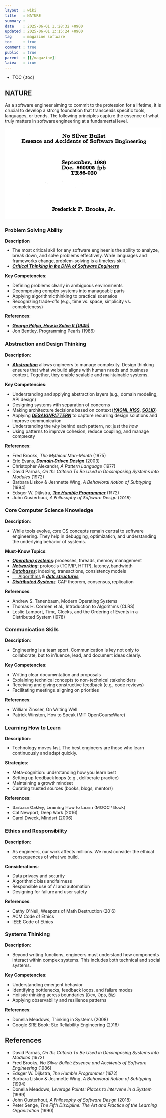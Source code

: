 ```yaml
---
layout  : wiki
title   : NATURE
summary : 
date    : 2025-06-01 11:28:32 +0900
updated : 2025-06-01 12:15:24 +0900
tag     : magazine software
toc     : true
comment : true
public  : true
parent  : [[/magazine]]
latex   : true
---
```

* TOC
{:toc}

## NATURE

As a software engineer aiming to commit to the profession for a lifetime, it is crucial to develop a strong foundation that transcends specific tools, languages, or trends. The following principles capture the essence of what truly matters in software engineering at a fundamental level.

![](/resource/wiki/magazine-nature/no-silver-bullets.png)

### Problem Solving Ability

__Description__
- The most critical skill for any software engineer is the ability to analyze, break down, and solve problems effectively. While languages and frameworks change, problem-solving is a timeless skill.
- ___[Critical Thinking in the DNA of Software Engineers](https://klarciel.net/wiki/magazine/magazine-critical-thinking/)___

__Key Competencies__:
- Defining problems clearly in ambiguous environments
- Decomposing complex systems into manageable parts
- Applying algorithmic thinking to practical scenarios
- Recognizing trade-offs (e.g., time vs. space, simplicity vs. completeness)

__References__:
- ___[George Pólya, How to Solve It (1945)](https://en.wikipedia.org/wiki/How_to_Solve_It)___
- Jon Bentley, Programming Pearls (1986)

### Abstraction and Design Thinking

__Description__:
- ___[Abstraction](https://klarciel.net/wiki/architecture/architecture-abstraction/)___ allows engineers to manage complexity. Design thinking ensures that what we build aligns with human needs and business context. Together, they enable scalable and maintainable systems.

__Key Competencies__:
- Understanding and applying abstraction layers (e.g., domain modeling, API design)
- Designing systems with separation of concerns
- Making architecture decisions based on context (___[YAGNI, KISS](https://klarciel.net/wiki/oop/oop-minimalist-concepts/)___, ___[SOLID](https://klarciel.net/wiki/oop/oop-solid/)___)
- Applying ___[DESAIGNPATTERN](https://klarciel.net/wiki/designpattern/)___ to capture recurring design solutions and improve communication
- Understanding the *why* behind each pattern, not just the *how*
- Using patterns to improve cohesion, reduce coupling, and manage complexity

__References__:
- Fred Brooks, *The Mythical Man-Month* (1975)
- Eric Evans, ___[Domain-Driven Design](https://klarciel.net/wiki/ddd/)___ (2003)
- Christopher Alexander, *A Pattern Language* (1977)
- David Parnas, *On the Criteria To Be Used in Decomposing Systems into Modules* (1972)
- Barbara Liskov & Jeannette Wing, *A Behavioral Notion of Subtyping* (1994)
- Edsger W. Dijkstra, ___[The Humble Programmer](https://www.cs.utexas.edu/~EWD/transcriptions/EWD03xx/EWD340.html)___ (1972)
- John Ousterhout, *A Philosophy of Software Design* (2018)

### Core Computer Science Knowledge

__Description__:
- While tools evolve, core CS concepts remain central to software engineering. They help in debugging, optimization, and understanding the underlying behavior of systems.

__Must-Know Topics__:
- ___[Operating systems](https://klarciel.net/wiki/operatingsystem/)___: processes, threads, memory management
- ___[Networking](https://klarciel.net/tag/#network)___: protocols (TCP/IP, HTTP), latency, bandwidth
- ___[Databases](https://klarciel.net/wiki/database/)___: indexing, transactions, consistency models
- ___[Algorithms](https://klarciel.net/wiki/algorithm/) & ___[data structures](https://klarciel.net/wiki/datastructures/)___
- ___[Distributed Systems](https://klarciel.net/tag/#distributed)___: CAP theorem, consensus, replication

__References__:
- Andrew S. Tanenbaum, Modern Operating Systems
- Thomas H. Cormen et al., Introduction to Algorithms (CLRS)
- Leslie Lamport, Time, Clocks, and the Ordering of Events in a Distributed System (1978)

### Communication Skills

__Description__:
- Engineering is a team sport. Communication is key not only to collaborate, but to influence, lead, and document ideas clearly.

__Key Competencies__:
- Writing clear documentation and proposals
- Explaining technical concepts to non-technical stakeholders
- Receiving and giving constructive feedback (e.g., code reviews)
- Facilitating meetings, aligning on priorities

__References__:
- William Zinsser, On Writing Well
- Patrick Winston, How to Speak (MIT OpenCourseWare)

### Learning How to Learn

__Description__:
- Technology moves fast. The best engineers are those who learn continuously and adapt quickly.

__Strategies__:
- Meta-cognition: understanding how you learn best
- Setting up feedback loops (e.g., deliberate practice)
- Maintaining a growth mindset
- Curating trusted sources (books, blogs, mentors)

__References__:
- Barbara Oakley, Learning How to Learn (MOOC / Book)
- Cal Newport, Deep Work (2016)
- Carol Dweck, Mindset (2006)

### Ethics and Responsibility

__Description__:
- As engineers, our work affects millions. We must consider the ethical consequences of what we build.

__Considerations__:
- Data privacy and security
- Algorithmic bias and fairness
- Responsible use of AI and automation
- Designing for failure and user safety

__References__:
- Cathy O'Neil, Weapons of Math Destruction (2016)
- ACM Code of Ethics
- IEEE Code of Ethics

### Systems Thinking

__Description__:
- Beyond writing functions, engineers must understand how components interact within complex systems. This includes both technical and social systems.

__Key Competencies__:
- Understanding emergent behavior
- Identifying bottlenecks, feedback loops, and failure modes
- Holistic thinking across boundaries (Dev, Ops, Biz)
- Applying observability and resilience patterns

__References__:
- Donella Meadows, Thinking in Systems (2008)
- Google SRE Book: Site Reliability Engineering (2016)

## References

- David Parnas, *On the Criteria To Be Used in Decomposing Systems into Modules* (1972)
- Fred Brooks, *No Silver Bullet: Essence and Accidents of Software Engineering* (1986)
- Edsger W. Dijkstra, *The Humble Programmer* (1972)
- Barbara Liskov & Jeannette Wing, *A Behavioral Notion of Subtyping* (1994)
- Donella Meadows, *Leverage Points: Places to Intervene in a System* (1999)
- John Ousterhout, *A Philosophy of Software Design* (2018)
- Peter Senge, *The Fifth Discipline: The Art and Practice of the Learning Organization* (1990)